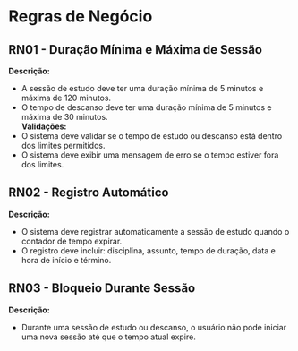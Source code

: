 # Regras de Negócio  

## RN01 - Duração Mínima e Máxima de Sessão  
**Descrição:**  
- A sessão de estudo deve ter uma duração mínima de 5 minutos e máxima de 120 minutos.  
- O tempo de descanso deve ter uma duração mínima de 5 minutos e máxima de 30 minutos.  
**Validações:**  
- O sistema deve validar se o tempo de estudo ou descanso está dentro dos limites permitidos.  
- O sistema deve exibir uma mensagem de erro se o tempo estiver fora dos limites.  

## RN02 - Registro Automático  
**Descrição:**  
- O sistema deve registrar automaticamente a sessão de estudo quando o contador de tempo expirar.  
- O registro deve incluir: disciplina, assunto, tempo de duração, data e hora de início e término.  

## RN03 - Bloqueio Durante Sessão  
**Descrição:**  
- Durante uma sessão de estudo ou descanso, o usuário não pode iniciar uma nova sessão até que o tempo atual expire.  
